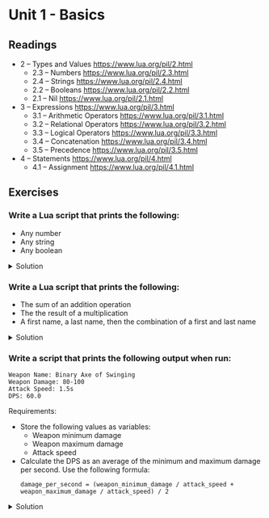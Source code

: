 # Unit 1 - Basics

## Readings

- 2 – Types and Values https://www.lua.org/pil/2.html
  - 2.3 – Numbers https://www.lua.org/pil/2.3.html
  - 2.4 – Strings https://www.lua.org/pil/2.4.html
  - 2.2 – Booleans https://www.lua.org/pil/2.2.html
  - 2.1 – Nil https://www.lua.org/pil/2.1.html
- 3 – Expressions https://www.lua.org/pil/3.html
  - 3.1 – Arithmetic Operators https://www.lua.org/pil/3.1.html
  - 3.2 – Relational Operators https://www.lua.org/pil/3.2.html
  - 3.3 – Logical Operators https://www.lua.org/pil/3.3.html
  - 3.4 – Concatenation https://www.lua.org/pil/3.4.html
  - 3.5 – Precedence https://www.lua.org/pil/3.5.html
- 4 – Statements https://www.lua.org/pil/4.html
  - 4.1 – Assignment https://www.lua.org/pil/4.1.html

## Exercises

### Write a Lua script that prints the following:

- Any number
- Any string
- Any boolean

<details>
<summary>Solution</summary>

```lua
print(42)
print('hello world')
print(true)
```

</details>

### Write a Lua script that prints the following:

- The sum of an addition operation
- The the result of a multiplication
- A first name, a last name, then the combination of a first and last name

<details>
<summary>Solution</summary>

```lua
print(2 + 2)
print(2 * 8)

first_name = 'Spongebob'
last_name = 'Squarepants'
print(first_name)
print(last_name)
print(first_name .. ' ' .. last_name)
```

</details>

### Write a script that prints the following output when run:

```
Weapon Name: Binary Axe of Swinging
Weapon Damage: 80-100
Attack Speed: 1.5s
DPS: 60.0
```

Requirements:

- Store the following values as variables:
  - Weapon minimum damage
  - Weapon maximum damage
  - Attack speed
- Calculate the DPS as an average of the minimum and maximum damage per second. Use the following formula:
  ```
  damage_per_second = (weapon_minimum_damage / attack_speed + weapon_maximum_damage / attack_speed) / 2
  ```

<details>
<summary>Solution</summary>

```lua
weapon_minimum_damage = 80
weapon_maximum_damage = 100
weapon_attack_speed = 1.5

print('Weapon Name: Binary Axe of Swinging')
print('Weapon Damage: ' .. weapon_minimum_damage .. '-' .. weapon_maximum_damage)
print('Attack Speed: ' .. weapon_attack_speed .. 's')

damage_per_second = (weapon_minimum_damage / attack_speed + weapon_maximum_damage / attack_speed) / 2

print('DPS: ' .. damage_per_second)
```

</details>
